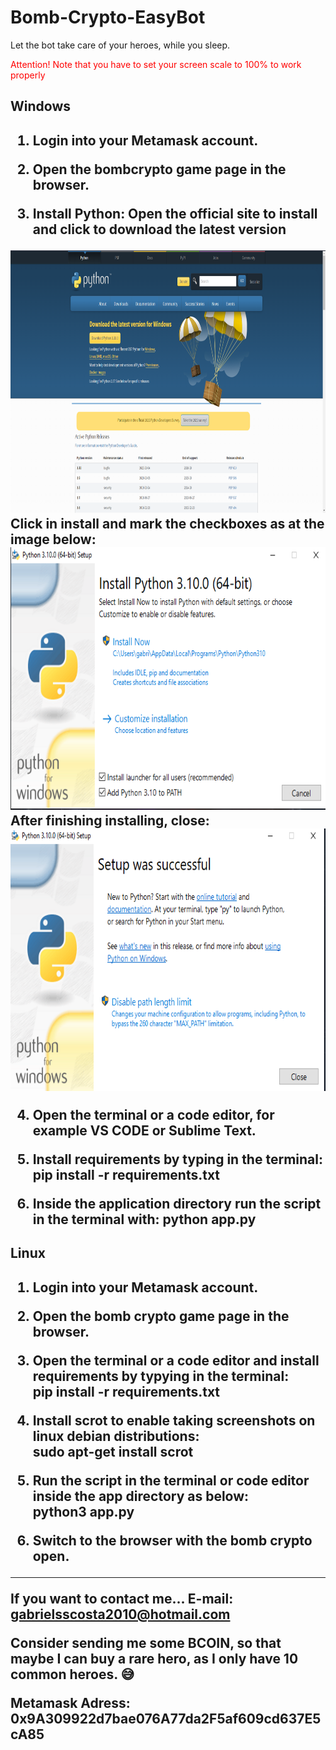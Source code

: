 # Bomb-Crypto-EasyBot
Let the bot take care of your heroes, while you sleep.
<p style="color: red;">Attention! Note that you have to set your screen scale to 100% to work properly<p>


<h2>Windows<h2>

1. Login into your Metamask account.
  
2. Open the bombcrypto game page in the browser.
  
3. Install Python:
Open the official site to install and click to download the latest version
<img src="images\github_readme\python.PNG" width= 600 height=420>
Click in install and mark the checkboxes as at the image below:
<img src="images\github_readme\installer-python.PNG" width= 600 height=420>
After finishing installing, close:
<img src="images\github_readme\sucessful.PNG" width= 600 height=420>

4. Open the terminal or a code editor, for example VS CODE or Sublime Text.

4. Install requirements by typing in the terminal:
pip install -r requirements.txt

5. Inside the application directory run the script in the terminal with:
python app.py
  
  
<h2>Linux<h2>
  

1. Login into your Metamask account.
  
2. Open the bomb crypto game page in the browser.
  
3. Open the terminal or a code editor and install requirements by typying in the terminal: <br>
pip install -r requirements.txt
  
4. Install scrot to enable taking screenshots on linux debian distributions: <br>
sudo apt-get install scrot
  
5. Run the script in the terminal or code editor inside the app directory as below: <br>
python3 app.py
  
6. Switch to the browser with the bomb crypto open.
 
________________________________________________________________________________________________________
  
If you want to contact me...
  E-mail: gabrielsscosta2010@hotmail.com
  
Consider sending me some BCOIN, so that maybe I can buy a rare hero, as I only have 10 common heroes. 😅
  
Metamask Adress: 0x9A309922d7bae076A77da2F5af609cd637E5cA85
  
